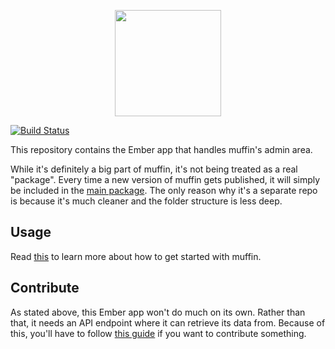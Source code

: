 <p align="center">
  <a href="http://muffin.cafe">
    <img src="http://i.imgur.com/buhMCWz.png" width="170">
  </a>
</p>

[![Build Status](https://travis-ci.org/muffinjs/client.svg?branch=master)](https://travis-ci.org/muffinjs/client)

This repository contains the Ember app that handles muffin's admin area.

While it's definitely a big part of muffin, it's not being treated as a real "package". Every time a new version of muffin gets published, it will simply be included in the [main package](https://github.com/muffinjs/cli). The only reason why it's a separate repo is because it's much cleaner and the folder structure is less deep.

## Usage

Read [this](https://github.com/muffinjs/server#use-me) to learn more about how to get started with muffin.

## Contribute

As stated above, this Ember app won't do much on its own. Rather than that, it needs an API endpoint where it can retrieve its data from. Because of this, you'll have to follow [this guide](https://github.com/muffinjs/server/blob/master/CONTRIBUTING.md) if you want to contribute something.
